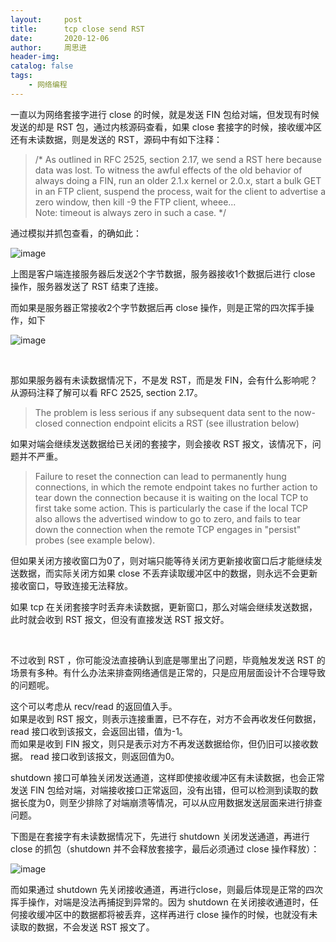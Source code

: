 ```yaml
---
layout:     post
title:      tcp close send RST
date:       2020-12-06
author:     周思进
header-img:	
catalog: false
tags:
    - 网络编程
---
```


一直以为网络套接字进行 close 的时候，就是发送 FIN 包给对端，但发现有时候发送的却是 RST 包，通过内核源码查看，如果 close 套接字的时候，接收缓冲区还有未读数据，则是发送的 RST，源码中有如下注释：

> /* As outlined in RFC 2525, section 2.17, we send a RST here because
	 data was lost. To witness the awful effects of the old behavior of
	 always doing a FIN, run an older 2.1.x kernel or 2.0.x, start a bulk
	 GET in an FTP client, suspend the process, wait for the client to
	 advertise a zero window, then kill -9 the FTP client, wheee...  
	 Note: timeout is always zero in such a case.
	 */

通过模拟并抓包查看，的确如此：

![image](https://tva1.sinaimg.cn/large/0081Kckwly1gleg8lynmmj31pi084n1a.jpg)

上图是客户端连接服务器后发送2个字节数据，服务器接收1个数据后进行 close 操作，服务器发送了 RST 结束了连接。

而如果是服务器正常接收2个字节数据后再 close 操作，则是正常的四次挥手操作，如下

![image](https://tva1.sinaimg.cn/large/0081Kckwly1glefw6gjevj31ha0bc0xm.jpg)


<br/>

那如果服务器有未读数据情况下，不是发 RST，而是发 FIN，会有什么影响呢？ 从源码注释了解可以看 RFC 2525, section 2.17。

> The
      problem is less serious if any subsequent data sent to the now-
      closed connection endpoint elicits a RST (see illustration below)
      
如果对端会继续发送数据给已关闭的套接字，则会接收 RST 报文，该情况下，问题并不严重。

> Failure to reset the connection can lead to permanently hung
      connections, in which the remote endpoint takes no further action
      to tear down the connection because it is waiting on the local TCP
      to first take some action.  This is particularly the case if the
      local TCP also allows the advertised window to go to zero, and
      fails to tear down the connection when the remote TCP engages in
      "persist" probes (see example below).

但如果关闭方接收窗口为0了，则对端只能等待关闭方更新接收窗口后才能继续发送数据，而实际关闭方如果 close 不丢弃读取缓冲区中的数据，则永远不会更新接收窗口，导致连接无法释放。

如果 tcp 在关闭套接字时丢弃未读数据，更新窗口，那么对端会继续发送数据，此时就会收到 RST 报文，但没有直接发送 RST 报文好。

<br/>

不过收到 RST ，你可能没法直接确认到底是哪里出了问题，毕竟触发发送 RST 的场景有多种。有什么办法来排查网络通信是正常的，只是应用层面设计不合理导致的问题呢。

这个可以考虑从 recv/read 的返回值入手。  
如果是收到 RST 报文，则表示连接重置，已不存在，对方不会再收发任何数据，read 接口收到该报文，会返回出错，值为-1。  
而如果是收到 FIN 报文，则只是表示对方不再发送数据给你，但仍旧可以接收数据。 read 接口收到该报文，则返回值为0。

shutdown 接口可单独关闭发送通道，这样即使接收缓冲区有未读数据，也会正常发送 FIN 包给对端，对端接收接口正常返回，没有出错，但可以检测到读取的数据长度为0，则至少排除了对端崩溃等情况，可以从应用数据发送层面来进行排查问题。

下图是在套接字有未读数据情况下，先进行 shutdown 关闭发送通道，再进行 close 的抓包（shutdown 并不会释放套接字，最后必须通过 close 操作释放）：

![image](https://tva1.sinaimg.cn/large/0081Kckwly1glefbtraryj31ts0a2gra.jpg)

而如果通过 shutdown 先关闭接收通道，再进行close，则最后体现是正常的四次挥手操作，对端是没法再捕捉到异常的。因为 shutdown 在关闭接收通道时，任何接收缓冲区中的数据都将被丢弃，这样再进行 close 操作的时候，也就没有未读取的数据，不会发送 RST 报文了。


